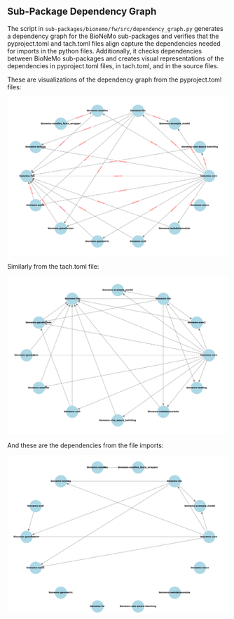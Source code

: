## Sub-Package Dependency Graph

The script in `sub-packages/bionemo/fw/src/dependency_graph.py` generates a dependency graph for the BioNeMo sub-packages and verifies that the pyproject.toml and tach.toml files align capture the dependencies needed for imports in the python files. Additionally, it checks dependencies between BioNeMo sub-packages and creates visual representations of the dependencies in pyproject.toml files, in tach.toml, and in the source files.

These are visualizations of the dependency graph from the pyproject.toml files:

<img src="../../assets/images/sub_package_graphs/dependency_graph_pyproject.png" alt="Dependency Graph" width="600">


Similarly from the tach.toml file:

<img src="../../assets/images/sub_package_graphs/dependency_graph_tach.png" alt="Dependency Graph" width="600">


And these are the dependencies from the file imports:

<img src="../../assets/images/sub_package_graphs/dependency_file_imports.png" alt="Dependency Graph" width="600">
